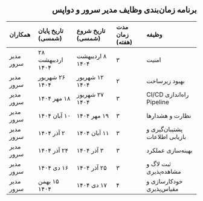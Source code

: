 <div dir="rtl">

## برنامه زمان‌بندی وظایف مدیر سرور و دواپس

| وظیفه                      | مدت زمان (هفته) | تاریخ شروع (شمسی)  | تاریخ پایان (شمسی) | همکاران       |
| :------------------------- | :-------------- | :----------------- | :----------------- | :------------ |
| امنیت                      | ۳               | ۸ اردیبهشت ۱۴۰۴    | ۲۸ اردیبهشت ۱۴۰۴   | مدیر سرور     |
| بهبود زیرساخت              | ۲               | ۱۲ شهریور ۱۴۰۴     | ۲۶ شهریور ۱۴۰۴     | مدیر سرور     |
| راه‌اندازی CI/CD Pipeline  | ۳               | ۲۷ شهریور ۱۴۰۴     | ۱۸ مهر ۱۴۰۴        | مدیر سرور     |
| نظارت و هشدارها            | ۳               | ۱۹ مهر ۱۴۰۴        | ۱۰ آبان ۱۴۰۴       | مدیر سرور     |
| پشتیبان‌گیری و بازیابی اطلاعات | ۳           | ۱۱ آبان ۱۴۰۴       | ۲ آذر ۱۴۰۴         | مدیر سرور     |
| بهینه‌سازی عملکرد          | ۳               | ۳ آذر ۱۴۰۴         | ۲۴ آذر ۱۴۰۴        | مدیر سرور     |
| ثبت لاگ و مشاهده‌پذیری     | ۳               | ۲۵ آذر ۱۴۰۴        | ۱۶ دی ۱۴۰۴         | مدیر سرور     |
| خودکارسازی و مقیاس‌پذیری   | ۴               | ۱۷ دی ۱۴۰۴         | ۱۵ بهمن ۱۴۰۴       | مدیر سرور     |

</div>
